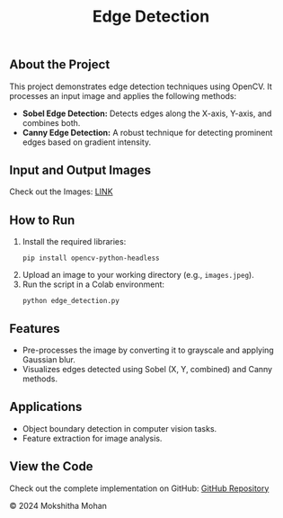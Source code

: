 <!DOCTYPE html>
<html lang="en">
<head>
    <meta charset="UTF-8">
    <meta name="viewport" content="width=device-width, initial-scale=1.0">
    <meta name="description" content="Edge Detection using OpenCV">
   
</head>
<body>
    <header>
        <h1>Edge Detection</h1>
    </header>

   <div class="container">
        <h2>About the Project</h2>
        <p>
            This project demonstrates edge detection techniques using OpenCV. It processes an input image and applies the following methods:
        </p>
        <ul>
            <li><strong>Sobel Edge Detection:</strong> Detects edges along the X-axis, Y-axis, and combines both.</li>
            <li><strong>Canny Edge Detection:</strong> A robust technique for detecting prominent edges based on gradient intensity.</li>
        </ul>

  <h2>Input and Output Images</h2>
        <p>Check out the Images: 
            <a href="https://github.com/Mokshitha1303/Canny-Edge-Detection/blob/main/Input%20and%20Output%20Images.md" target="_blank">LINK</a>
        </p>

   <h2>How to Run</h2>
        <ol>
            <li>Install the required libraries:</li>
            <pre><code>pip install opencv-python-headless</code></pre>
            <li>Upload an image to your working directory (e.g., <code>images.jpeg</code>).</li>
            <li>Run the script in a Colab environment:</li>
            <pre><code>python edge_detection.py</code></pre>
        </ol>

   <h2>Features</h2>
        <ul>
            <li>Pre-processes the image by converting it to grayscale and applying Gaussian blur.</li>
            <li>Visualizes edges detected using Sobel (X, Y, combined) and Canny methods.</li>
        </ul>

   <h2>Applications</h2>
        <ul>
            <li>Object boundary detection in computer vision tasks.</li>
            <li>Feature extraction for image analysis.</li>
        </ul>

   <h2>View the Code</h2>
        <p>Check out the complete implementation on GitHub: 
            <a href="https://github.com/Mokshitha1303/Canny-Edge-Detection/blob/main/Canny_Edge_Detection.ipynb" target="_blank">GitHub Repository</a>
        </p>

 
 </div>

  <footer>
        <p>&copy; 2024 Mokshitha Mohan</p>
    </footer>
</body>
</html>

